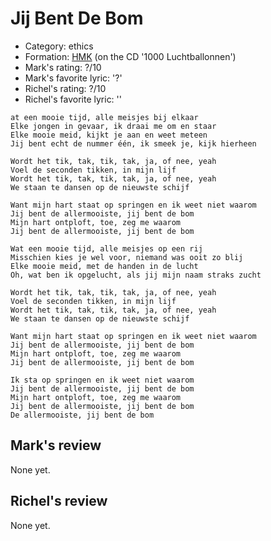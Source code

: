 # Jij Bent De Bom

 * Category: ethics
 * Formation: [HMK](Hkm.md) (on the CD '1000 Luchtballonnen')
 * Mark's rating: ?/10
 * Mark's  favorite lyric: '?'
 * Richel's rating: ?/10
 * Richel's  favorite lyric: ''

```
at een mooie tijd, alle meisjes bij elkaar
Elke jongen in gevaar, ik draai me om en staar
Elke mooie meid, kijkt je aan en weet meteen
Jij bent echt de nummer één, ik smeek je, kijk hierheen

Wordt het tik, tak, tik, tak, ja, of nee, yeah
Voel de seconden tikken, in mijn lijf
Wordt het tik, tak, tik, tak, ja, of nee, yeah
We staan te dansen op de nieuwste schijf

Want mijn hart staat op springen en ik weet niet waarom
Jij bent de allermooiste, jij bent de bom
Mijn hart ontploft, toe, zeg me waarom
Jij bent de allermooiste, jij bent de bom

Wat een mooie tijd, alle meisjes op een rij
Misschien kies je wel voor, niemand was ooit zo blij
Elke mooie meid, met de handen in de lucht
Oh, wat ben ik opgelucht, als jij mijn naam straks zucht

Wordt het tik, tak, tik, tak, ja, of nee, yeah
Voel de seconden tikken, in mijn lijf
Wordt het tik, tak, tik, tak, ja, of nee, yeah
We staan te dansen op de nieuwste schijf

Want mijn hart staat op springen en ik weet niet waarom
Jij bent de allermooiste, jij bent de bom
Mijn hart ontploft, toe, zeg me waarom
Jij bent de allermooiste, jij bent de bom

Ik sta op springen en ik weet niet waarom
Jij bent de allermooiste, jij bent de bom
Mijn hart ontploft, toe, zeg me waarom
Jij bent de allermooiste, jij bent de bom
De allermooiste, jij bent de bom
```

## Mark's review

None yet.

## Richel's review

None yet.
